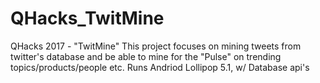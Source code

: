 # QHacks_TwitMine
QHacks 2017 - "TwitMine" This project focuses on mining tweets from twitter's database and be able to mine for the "Pulse" on trending topics/products/people etc.
Runs Andriod Lollipop 5.1, w/ Database api's
